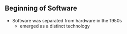 ## Beginning of Software
- Software was separated from hardware in the 1950s
    - emerged as a distinct technology

